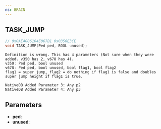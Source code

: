 ```yaml
---
ns: BRAIN
---
```

## TASK_JUMP

```c
// 0x0AE4086104E067B1 0x0356E3CE
void TASK_JUMP(Ped ped, BOOL unused);
```

```
Definition is wrong. This has 4 parameters (Not sure when they were added. v350 has 2, v678 has 4).  
v350: Ped ped, bool unused  
v678: Ped ped, bool unused, bool flag1, bool flag2  
flag1 = super jump, flag2 = do nothing if flag1 is false and doubles super jump height if flag1 is true.  
```

```
NativeDB Added Parameter 3: Any p2
NativeDB Added Parameter 4: Any p3
```

## Parameters
* **ped**: 
* **unused**: 

